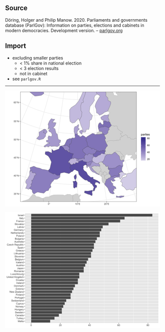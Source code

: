 ## Source

Döring, Holger and Philip Manow. 2020. Parliaments and governments database (ParlGov): Information on parties, elections and cabinets in modern democracies. Development version. – [parlgov.org](http://www.parlgov.org/)

## Import

+ excluding smaller parties
  + < 1% share in national election
  + < 3 election results
  + not in cabinet
+ see `parlgov.R`

---

![](parlgov-map.png)

![](parlgov.png)
